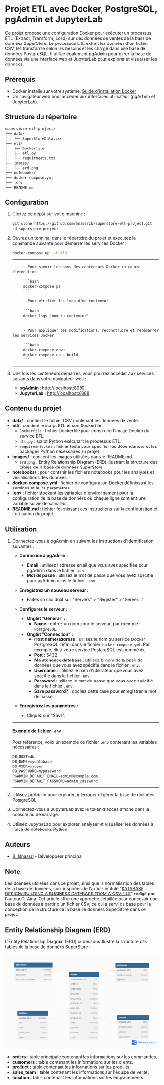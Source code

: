 # Projet ETL avec Docker, PostgreSQL, pgAdmin et JupyterLab

Ce projet propose une configuration Docker pour exécuter un processus ETL (Extract, Transform, Load) sur des données de ventes de la base de données SuperStore. Le processus ETL extrait les données d'un fichier CSV, les transforme selon les besoins et les charge dans une base de données PostgreSQL. Il utilise également pgAdmin pour gérer la base de données via une interface web et JupyterLab pour explorer et visualiser les données.

## Prérequis

- Docker installé sur votre système. [Guide d'installation Docker](https://docs.docker.com/get-docker/)
- Un navigateur web pour accéder aux interfaces utilisateur (pgAdmin et JupyterLab).

## Structure du répertoire

```
superstore-etl-project/
├── data/
│   └── SuperStoreData.csv
├── etl/
│   ├── Dockerfile
│   ├── etl.py
│   └── requirments.txt
├── images/
│   └── erd.png
├── notebooks/
├── docker-compose.yml
├── .env
└── README.md
```

## Configuration

1. Clonez ce dépôt sur votre machine :

    ```bash
    git clone https://github.com/mnassrib/superstore-etl-project.git
    cd superstore-project
    ```

2. Ouvrez un terminal dans le répertoire du projet et exécutez la commande suivante pour démarrer les services Docker :

    ```bash
    docker-compose up --build
    ```
    ---
            - Pour savoir les noms des conteneurs Docker en cours d'exécution

            ```bash
            docker-compose ps
            ```

            - Pour vérifier les logs d'un conteneur

            ```bash
            docker logs "nom du conteneur"
            ```

            - Pour appliquer des modifications, reconstruire et redémarrer les services Docker

            ```bash
            docker-compose down
            docker-compose up --build
            ```
    ---

3. Une fois les conteneurs démarrés, vous pourrez accéder aux services suivants dans votre navigateur web :

    - **pgAdmin** : [http://localhost:8080](http://localhost:8080)
    - **JupyterLab** : [http://localhost:8888](http://localhost:8888)

## Contenu du projet

- **data/** : contient le fichier CSV contenant les données de vente.
- **etl/** : contient le script ETL et son Dockerfile.
    - `Dockerfile` : fichier Dockerfile pour construire l'image Docker du service ETL.
    - `etl.py` : script Python exécutant le processus ETL.
    - `requirments.txt` : fichier texte pour spécifier les dépendances et les packages Python nécessaires au projet.
- **images/** : contient les images utilisées dans le README.md.
    - `erd.png` : Entity Relationship Diagram (ERD) illustrant la structure des tables de la base de données SuperStore.
- **notebooks/** : pour contenir les fichiers notebooks pour les analyses et visualisations des données. 
- **docker-compose.yml** : fichier de configuration Docker définissant les services et leurs paramètres.
- **.env** : fichier stockant les variables d'environnement pour la configuration de la base de données où chaque ligne contient une variable suivie de sa valeur.
- **README.md** : fichier fournissant des instructions sur la configuration et l'utilisation du projet.

## Utilisation

1. Connectez-vous à pgAdmin en suivant les instructions d'identification suivantes :

    - **Connexion à pgAdmin :**
        - **Email** : utilisez l'adresse email que vous avez spécifiée pour pgAdmin dans le fichier `.env`.
        - **Mot de passe** : utilisez le mot de passe que vous avez spécifié pour pgAdmin dans le fichier `.env`.

    - **Enregistrez un nouveau serveur :**
        - Faites un clic droit sur "Servers" > "Register" > "Server..."

    - **Configurez le serveur :**
        - **Onglet "General" :**
            - **Name** : entrez un nom pour le serveur, par exemple : `PostgreSQL`.
        - **Onglet "Connection" :**
            - **Host name/address** : utilisez le nom du service Docker PostgreSQL défini dans le fichier `docker-compose.yml`. Par exemple, `db` si votre service PostgreSQL est nommé `db`.
            - **Port** : 5432
            - **Maintenance database** : utilisez le nom de la base de données que vous avez spécifié dans le fichier `.env`.
            - **Username** : utilisez le nom d'utilisateur que vous avez spécifié dans le fichier `.env`.
            - **Password** : utilisez le mot de passe que vous avez spécifié dans le fichier `.env`.
            - **Save password?** : cochez cette case pour enregistrer le mot de passe.

    - **Enregistrez les paramètres :**
        - Cliquez sur "Save".

    ---

    #### Exemple de fichier `.env`

    Pour référence, voici un exemple de fichier `.env` contenant les variables nécessaires :

    ```env
    DB_HOST=db
    DB_NAME=mydatabase
    DB_USER=myuser
    DB_PASSWORD=mypassword
    PGADMIN_DEFAULT_EMAIL=admin@example.com
    PGADMIN_DEFAULT_PASSWORD=admin_password
    ```

    ---

2. Utilisez pgAdmin pour explorer, interroger et gérer la base de données PostgreSQL.

3. Connectez-vous à JupyterLab avec le token d'accès affiché dans la console au démarrage.

4. Utilisez JupyterLab pour explorer, analyser et visualiser les données à l'aide de notebooks Python.

## Auteurs

- [B. Mnassri](https://github.com/mnassrib) - Développeur principal

## Note

Les données utilisées dans ce projet, ainsi que la normalisation des tables de la base de données, sont inspirées de l'article intitulé "[DATABASE DESIGN: BUILDING A BUSINESS DATABASE FROM A CSV FILE](https://medium.com/@oluwatobiaina/database-design-building-a-business-database-from-a-csv-file-5698e87b1e78)" rédigé par l'auteur O. Aina. Cet article offre une approche détaillée pour concevoir une base de données à partir d'un fichier CSV, ce qui a servi de base pour la conception de la structure de la base de données SuperStore dans ce projet.

## Entity Relationship Diagram (ERD)

L'Entity Relationship Diagram (ERD) ci-dessous illustre la structure des tables de la base de données SuperStore :

![ERD](images/erd.png)

- **orders** : table principale contenant les informations sur les commandes.
- **customers** : table contenant les informations sur les clients.
- **product** : table contenant les informations sur les produits.
- **sales_team** : table contenant les informations sur l'équipe de vente.
- **location** : table contenant les informations sur les emplacements.
